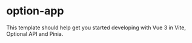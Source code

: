 # option-app

This template should help get you started developing with Vue 3 in Vite, Optional API and Pinia.

